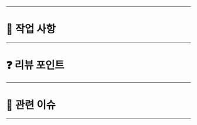 <!-- 제목은 ex) `[컨벤션] 제목` 으로 작성한다. ex) [feature] 결제 기능 -->

---

# 🌱 작업 사항

<!-- ex) controller 코딩 했어요 -->

---

# ❓ 리뷰 포인트

<!-- ex) service 로직 너무 뚱뚱해요 -->

---

# 🦄 관련 이슈

<!-- ex) 테스트 어떤가요. -->

---
